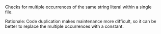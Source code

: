 <div>

Checks for multiple occurrences of the same string literal within a
single file.

</div>

Rationale: Code duplication makes maintenance more difficult, so it can
be better to replace the multiple occurrences with a constant.
